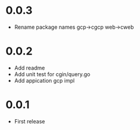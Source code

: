 # 0.0.3

- Rename package names gcp->cgcp web->cweb

# 0.0.2

- Add readme
- Add unit test for cgin/query.go
- Add appication gcp impl

# 0.0.1

- First release